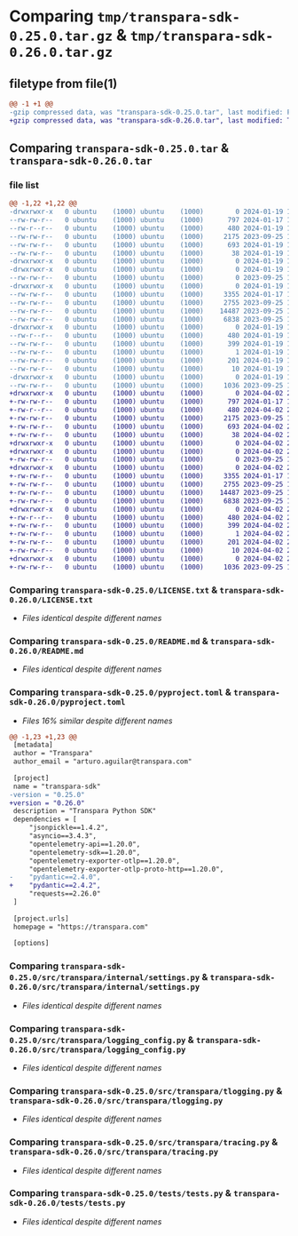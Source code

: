 # Comparing `tmp/transpara-sdk-0.25.0.tar.gz` & `tmp/transpara-sdk-0.26.0.tar.gz`

## filetype from file(1)

```diff
@@ -1 +1 @@
-gzip compressed data, was "transpara-sdk-0.25.0.tar", last modified: Fri Jan 19 15:44:00 2024, max compression
+gzip compressed data, was "transpara-sdk-0.26.0.tar", last modified: Tue Apr  2 23:21:36 2024, max compression
```

## Comparing `transpara-sdk-0.25.0.tar` & `transpara-sdk-0.26.0.tar`

### file list

```diff
@@ -1,22 +1,22 @@
-drwxrwxr-x   0 ubuntu    (1000) ubuntu    (1000)        0 2024-01-19 15:44:00.318205 transpara-sdk-0.25.0/
--rw-rw-r--   0 ubuntu    (1000) ubuntu    (1000)      797 2024-01-17 13:58:36.000000 transpara-sdk-0.25.0/LICENSE.txt
--rw-r--r--   0 ubuntu    (1000) ubuntu    (1000)      480 2024-01-19 15:44:00.318205 transpara-sdk-0.25.0/PKG-INFO
--rw-rw-r--   0 ubuntu    (1000) ubuntu    (1000)     2175 2023-09-25 15:54:29.000000 transpara-sdk-0.25.0/README.md
--rw-rw-r--   0 ubuntu    (1000) ubuntu    (1000)      693 2024-01-19 15:43:23.000000 transpara-sdk-0.25.0/pyproject.toml
--rw-rw-r--   0 ubuntu    (1000) ubuntu    (1000)       38 2024-01-19 15:44:00.318205 transpara-sdk-0.25.0/setup.cfg
-drwxrwxr-x   0 ubuntu    (1000) ubuntu    (1000)        0 2024-01-19 15:44:00.314205 transpara-sdk-0.25.0/src/
-drwxrwxr-x   0 ubuntu    (1000) ubuntu    (1000)        0 2024-01-19 15:44:00.314205 transpara-sdk-0.25.0/src/transpara/
--rw-rw-r--   0 ubuntu    (1000) ubuntu    (1000)        0 2023-09-25 15:54:29.000000 transpara-sdk-0.25.0/src/transpara/__init__.py
-drwxrwxr-x   0 ubuntu    (1000) ubuntu    (1000)        0 2024-01-19 15:44:00.314205 transpara-sdk-0.25.0/src/transpara/internal/
--rw-rw-r--   0 ubuntu    (1000) ubuntu    (1000)     3355 2024-01-17 16:45:29.000000 transpara-sdk-0.25.0/src/transpara/internal/settings.py
--rw-rw-r--   0 ubuntu    (1000) ubuntu    (1000)     2755 2023-09-25 15:54:29.000000 transpara-sdk-0.25.0/src/transpara/logging_config.py
--rw-rw-r--   0 ubuntu    (1000) ubuntu    (1000)    14487 2023-09-25 15:54:29.000000 transpara-sdk-0.25.0/src/transpara/tlogging.py
--rw-rw-r--   0 ubuntu    (1000) ubuntu    (1000)     6838 2023-09-25 15:54:29.000000 transpara-sdk-0.25.0/src/transpara/tracing.py
-drwxrwxr-x   0 ubuntu    (1000) ubuntu    (1000)        0 2024-01-19 15:44:00.314205 transpara-sdk-0.25.0/src/transpara_sdk.egg-info/
--rw-r--r--   0 ubuntu    (1000) ubuntu    (1000)      480 2024-01-19 15:44:00.000000 transpara-sdk-0.25.0/src/transpara_sdk.egg-info/PKG-INFO
--rw-rw-r--   0 ubuntu    (1000) ubuntu    (1000)      399 2024-01-19 15:44:00.000000 transpara-sdk-0.25.0/src/transpara_sdk.egg-info/SOURCES.txt
--rw-rw-r--   0 ubuntu    (1000) ubuntu    (1000)        1 2024-01-19 15:44:00.000000 transpara-sdk-0.25.0/src/transpara_sdk.egg-info/dependency_links.txt
--rw-rw-r--   0 ubuntu    (1000) ubuntu    (1000)      201 2024-01-19 15:44:00.000000 transpara-sdk-0.25.0/src/transpara_sdk.egg-info/requires.txt
--rw-rw-r--   0 ubuntu    (1000) ubuntu    (1000)       10 2024-01-19 15:44:00.000000 transpara-sdk-0.25.0/src/transpara_sdk.egg-info/top_level.txt
-drwxrwxr-x   0 ubuntu    (1000) ubuntu    (1000)        0 2024-01-19 15:44:00.314205 transpara-sdk-0.25.0/tests/
--rw-rw-r--   0 ubuntu    (1000) ubuntu    (1000)     1036 2023-09-25 17:41:05.000000 transpara-sdk-0.25.0/tests/tests.py
+drwxrwxr-x   0 ubuntu    (1000) ubuntu    (1000)        0 2024-04-02 23:21:36.689879 transpara-sdk-0.26.0/
+-rw-rw-r--   0 ubuntu    (1000) ubuntu    (1000)      797 2024-01-17 13:58:36.000000 transpara-sdk-0.26.0/LICENSE.txt
+-rw-r--r--   0 ubuntu    (1000) ubuntu    (1000)      480 2024-04-02 23:21:36.689879 transpara-sdk-0.26.0/PKG-INFO
+-rw-rw-r--   0 ubuntu    (1000) ubuntu    (1000)     2175 2023-09-25 15:54:29.000000 transpara-sdk-0.26.0/README.md
+-rw-rw-r--   0 ubuntu    (1000) ubuntu    (1000)      693 2024-04-02 23:21:11.000000 transpara-sdk-0.26.0/pyproject.toml
+-rw-rw-r--   0 ubuntu    (1000) ubuntu    (1000)       38 2024-04-02 23:21:36.689879 transpara-sdk-0.26.0/setup.cfg
+drwxrwxr-x   0 ubuntu    (1000) ubuntu    (1000)        0 2024-04-02 23:21:36.685879 transpara-sdk-0.26.0/src/
+drwxrwxr-x   0 ubuntu    (1000) ubuntu    (1000)        0 2024-04-02 23:21:36.689879 transpara-sdk-0.26.0/src/transpara/
+-rw-rw-r--   0 ubuntu    (1000) ubuntu    (1000)        0 2023-09-25 15:54:29.000000 transpara-sdk-0.26.0/src/transpara/__init__.py
+drwxrwxr-x   0 ubuntu    (1000) ubuntu    (1000)        0 2024-04-02 23:21:36.689879 transpara-sdk-0.26.0/src/transpara/internal/
+-rw-rw-r--   0 ubuntu    (1000) ubuntu    (1000)     3355 2024-01-17 16:45:29.000000 transpara-sdk-0.26.0/src/transpara/internal/settings.py
+-rw-rw-r--   0 ubuntu    (1000) ubuntu    (1000)     2755 2023-09-25 15:54:29.000000 transpara-sdk-0.26.0/src/transpara/logging_config.py
+-rw-rw-r--   0 ubuntu    (1000) ubuntu    (1000)    14487 2023-09-25 15:54:29.000000 transpara-sdk-0.26.0/src/transpara/tlogging.py
+-rw-rw-r--   0 ubuntu    (1000) ubuntu    (1000)     6838 2023-09-25 15:54:29.000000 transpara-sdk-0.26.0/src/transpara/tracing.py
+drwxrwxr-x   0 ubuntu    (1000) ubuntu    (1000)        0 2024-04-02 23:21:36.689879 transpara-sdk-0.26.0/src/transpara_sdk.egg-info/
+-rw-r--r--   0 ubuntu    (1000) ubuntu    (1000)      480 2024-04-02 23:21:36.000000 transpara-sdk-0.26.0/src/transpara_sdk.egg-info/PKG-INFO
+-rw-rw-r--   0 ubuntu    (1000) ubuntu    (1000)      399 2024-04-02 23:21:36.000000 transpara-sdk-0.26.0/src/transpara_sdk.egg-info/SOURCES.txt
+-rw-rw-r--   0 ubuntu    (1000) ubuntu    (1000)        1 2024-04-02 23:21:36.000000 transpara-sdk-0.26.0/src/transpara_sdk.egg-info/dependency_links.txt
+-rw-rw-r--   0 ubuntu    (1000) ubuntu    (1000)      201 2024-04-02 23:21:36.000000 transpara-sdk-0.26.0/src/transpara_sdk.egg-info/requires.txt
+-rw-rw-r--   0 ubuntu    (1000) ubuntu    (1000)       10 2024-04-02 23:21:36.000000 transpara-sdk-0.26.0/src/transpara_sdk.egg-info/top_level.txt
+drwxrwxr-x   0 ubuntu    (1000) ubuntu    (1000)        0 2024-04-02 23:21:36.689879 transpara-sdk-0.26.0/tests/
+-rw-rw-r--   0 ubuntu    (1000) ubuntu    (1000)     1036 2023-09-25 17:41:05.000000 transpara-sdk-0.26.0/tests/tests.py
```

### Comparing `transpara-sdk-0.25.0/LICENSE.txt` & `transpara-sdk-0.26.0/LICENSE.txt`

 * *Files identical despite different names*

### Comparing `transpara-sdk-0.25.0/README.md` & `transpara-sdk-0.26.0/README.md`

 * *Files identical despite different names*

### Comparing `transpara-sdk-0.25.0/pyproject.toml` & `transpara-sdk-0.26.0/pyproject.toml`

 * *Files 16% similar despite different names*

```diff
@@ -1,23 +1,23 @@
 [metadata]
 author = "Transpara"
 author_email = "arturo.aguilar@transpara.com"
 
 [project]
 name = "transpara-sdk"
-version = "0.25.0"
+version = "0.26.0"
 description = "Transpara Python SDK"
 dependencies = [
     "jsonpickle==1.4.2",
     "asyncio==3.4.3",
     "opentelemetry-api==1.20.0",
     "opentelemetry-sdk==1.20.0",
     "opentelemetry-exporter-otlp==1.20.0",
     "opentelemetry-exporter-otlp-proto-http==1.20.0",
-    "pydantic==2.4.0",
+    "pydantic==2.4.2",
     "requests==2.26.0"
 ]
 
 [project.urls]
 homepage = "https://transpara.com"
 
 [options]
```

### Comparing `transpara-sdk-0.25.0/src/transpara/internal/settings.py` & `transpara-sdk-0.26.0/src/transpara/internal/settings.py`

 * *Files identical despite different names*

### Comparing `transpara-sdk-0.25.0/src/transpara/logging_config.py` & `transpara-sdk-0.26.0/src/transpara/logging_config.py`

 * *Files identical despite different names*

### Comparing `transpara-sdk-0.25.0/src/transpara/tlogging.py` & `transpara-sdk-0.26.0/src/transpara/tlogging.py`

 * *Files identical despite different names*

### Comparing `transpara-sdk-0.25.0/src/transpara/tracing.py` & `transpara-sdk-0.26.0/src/transpara/tracing.py`

 * *Files identical despite different names*

### Comparing `transpara-sdk-0.25.0/tests/tests.py` & `transpara-sdk-0.26.0/tests/tests.py`

 * *Files identical despite different names*

